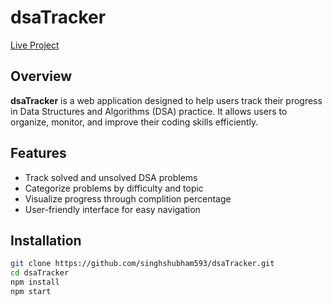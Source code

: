 # dsaTracker

[Live Project](https://dsa-tracker-kappa.vercel.app/)

## Overview

**dsaTracker** is a web application designed to help users track their progress in Data Structures and Algorithms (DSA) practice. It allows users to organize, monitor, and improve their coding skills efficiently.

## Features

* Track solved and unsolved DSA problems
* Categorize problems by difficulty and topic
* Visualize progress through complition percentage
* User-friendly interface for easy navigation

 ## Installation

```bash
git clone https://github.com/singhshubham593/dsaTracker.git
cd dsaTracker
npm install
npm start
